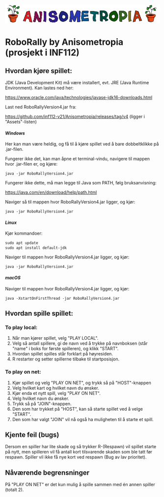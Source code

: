 ![image info](assets/anisometropia.png)

# RoboRally by Anisometropia (prosjekt i INF112)

## Hvordan kjøre spillet:

JDK (Java Development Kit) må være installert, evt. JRE (Java Runtime Environment). Kan lastes ned her:

https://www.oracle.com/java/technologies/javase-jdk16-downloads.html

Last ned RoboRallyVersion4.jar fra:

https://github.com/inf112-v21/Anisometropia/releases/tag/v4 (ligger i "Assets"-listen)

#### _Windows_
Her kan man være heldig, og få til å kjøre spillet ved å bare dobbeltklikke på .jar-filen.

Fungerer ikke det, kan man åpne et terminal-vindu, navigere til mappen hvor .jar-filen er, og kjøre:
```
java -jar RoboRallyVersion4.jar
```
Fungerer ikke dette, må man legge til Java som PATH, følg bruksanvisning:

https://java.com/en/download/help/path.html

Naviger så til mappen hvor RoboRallyVersion4.jar ligger, og kjør:
```
java -jar RoboRallyVersion4.jar
```
#### _Linux_
Kjør kommandoer:
```
sudo apt update
sudo apt install default-jdk
```
Naviger til mappen hvor RoboRallyVersion4.jar ligger, og kjør:
```
java -jar RoboRallyVersion4.jar
```

#### _macOS_
Naviger til mappen hvor RoboRallyVersion4.jar ligger, og kjør:
```
java -XstartOnFirstThread -jar RoboRallyVersion4.jar
```

## Hvordan spille spillet:

### To play local:

1. Når man kjører spillet, velg "PLAY LOCAL".
2. Velg så antall spillere, gi de navn ved å trykke på navnboksen (står "name" i boks for første spilleren), og klikk "START".
3. Hvordan spillet spilles står forklart på høyresiden.
4. R restarter og setter spillerne tilbake til startposisjon.

### To play on net:

1. Kjør spillet og velg "PLAY ON NET", og trykk så på "HOST"-knappen
2. Velg hvilket kart og hvilket navn du ønsker.
3. Kjør enda et nytt spill, velg "PLAY ON NET".
4. Velg hvilket navn du ønsker.
5. Trykk så på "JOIN"-knappen.
6. Den som har trykket på "HOST", kan så starte spillet ved å velge "START".
7. Den som har valgt "JOIN" vil nå også ha muligheten til å starte et spill.


## Kjente feil (bugs)
Dersom en spiller har lite skade og så trykker R-(Respawn) vil spillet starte på nytt, men spilleren
vil få antall kort tilsvarende skaden som ble tatt før respawn. Spiller vil ikke få nye kort ved
respawn (Bug av lav prioritet).


## Nåværende begrensninger
På "PLAY ON NET" er det kun mulig å spille sammen med én annen spiller (totalt 2).